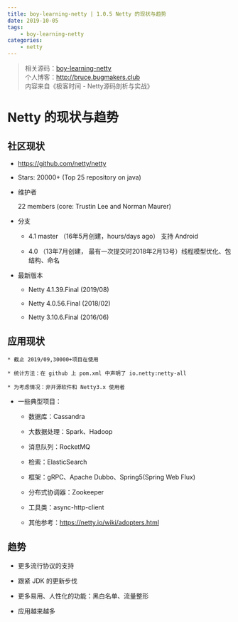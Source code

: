 ```yaml
---
title: boy-learning-netty | 1.0.5 Netty 的现状与趋势
date: 2019-10-05
tags: 
    - boy-learning-netty
categories: 
    - netty
---
```

<!--more-->
> 相关源码：[boy-learning-netty](https://github.com/BruceOuyang/boy-learning-netty)   
> 个人博客：http://bruce.bugmakers.club  
> 内容来自《极客时间 - Netty源码剖析与实战》

# Netty 的现状与趋势

## 社区现状

* https://github.com/netty/netty

* Stars: 20000+ (Top 25 repository on java)

* 维护者

    22 members (core: Trustin Lee and Norman Maurer)

* 分支

    * 4.1 master （16年5月创建，hours/days ago） 支持 Android
    
    * 4.0 （13年7月创建， 最有一次提交时2018年2月13号）线程模型优化、包结构、命名

* 最新版本

    * Netty 4.1.39.Final (2019/08)
    
    * Netty 4.0.56.Final (2018/02)
    
    * Netty 3.10.6.Final (2016/06)
    
## 应用现状

    * 截止 2019/09,30000+项目在使用
    
    * 统计方法：在 github 上 pom.xml 中声明了 io.netty:netty-all
    
    * 为考虑情况：非开源软件和 Netty3.x 使用者
    
* 一些典型项目：

    * 数据库：Cassandra
    
    * 大数据处理：Spark、Hadoop
    
    * 消息队列：RocketMQ
    
    * 检索：ElasticSearch
    
    * 框架：gRPC、Apache Dubbo、Spring5(Spring Web Flux)
    
    * 分布式协调器：Zookeeper
    
    * 工具类：async-http-client
    
    * 其他参考：https://netty.io/wiki/adopters.html 
    
## 趋势

* 更多流行协议的支持

* 跟紧 JDK 的更新步伐

* 更多易用、人性化的功能：黑白名单、流量整形

* 应用越来越多
